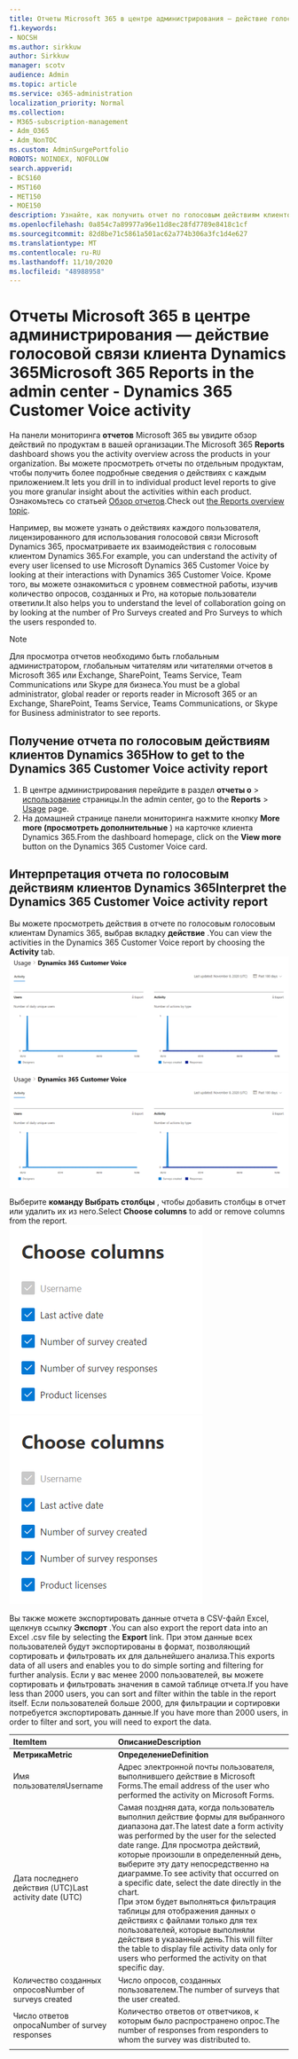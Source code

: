 ```yaml
---
title: Отчеты Microsoft 365 в центре администрирования — действие голосовой связи клиента Dynamics 365
f1.keywords:
- NOCSH
ms.author: sirkkuw
author: Sirkkuw
manager: scotv
audience: Admin
ms.topic: article
ms.service: o365-administration
localization_priority: Normal
ms.collection:
- M365-subscription-management
- Adm_O365
- Adm_NonTOC
ms.custom: AdminSurgePortfolio
ROBOTS: NOINDEX, NOFOLLOW
search.appverid:
- BCS160
- MST160
- MET150
- MOE150
description: Узнайте, как получить отчет по голосовым действиям клиентов Microsoft Dynamics 365 с помощью панели мониторинга отчетов Microsoft 365 в центре администрирования Microsoft 365.
ms.openlocfilehash: 0a854c7a89977a96e11d8ec28fd7789e8418c1cf
ms.sourcegitcommit: 82d8be71c5861a501ac62a774b306a3fc1d4e627
ms.translationtype: MT
ms.contentlocale: ru-RU
ms.lasthandoff: 11/10/2020
ms.locfileid: "48988958"
---
```

# <a name="microsoft-365-reports-in-the-admin-center---dynamics-365-customer-voice-activity"></a><span data-ttu-id="14504-103">Отчеты Microsoft 365 в центре администрирования — действие голосовой связи клиента Dynamics 365</span><span class="sxs-lookup"><span data-stu-id="14504-103">Microsoft 365 Reports in the admin center - Dynamics 365 Customer Voice activity</span></span>

<span data-ttu-id="14504-104">На панели мониторинга **отчетов** Microsoft 365 вы увидите обзор действий по продуктам в вашей организации.</span><span class="sxs-lookup"><span data-stu-id="14504-104">The Microsoft 365 **Reports** dashboard shows you the activity overview across the products in your organization.</span></span> <span data-ttu-id="14504-105">Вы можете просмотреть отчеты по отдельным продуктам, чтобы получить более подробные сведения о действиях с каждым приложением.</span><span class="sxs-lookup"><span data-stu-id="14504-105">It lets you drill in to individual product level reports to give you more granular insight about the activities within each product.</span></span> <span data-ttu-id="14504-106">Ознакомьтесь со статьей [Обзор отчетов](activity-reports.md).</span><span class="sxs-lookup"><span data-stu-id="14504-106">Check out [the Reports overview topic](activity-reports.md).</span></span>
  
<span data-ttu-id="14504-107">Например, вы можете узнать о действиях каждого пользователя, лицензированного для использования голосовой связи Microsoft Dynamics 365, просматриваете их взаимодействия с голосовым клиентом Dynamics 365.</span><span class="sxs-lookup"><span data-stu-id="14504-107">For example, you can understand the activity of every user licensed to use Microsoft Dynamics 365 Customer Voice by looking at their interactions with Dynamics 365 Customer Voice.</span></span> <span data-ttu-id="14504-108">Кроме того, вы можете ознакомиться с уровнем совместной работы, изучив количество опросов, созданных и Pro, на которые пользователи ответили.</span><span class="sxs-lookup"><span data-stu-id="14504-108">It also helps you to understand the level of collaboration going on by looking at the number of Pro Surveys created and Pro Surveys to which the users responded to.</span></span> 
  
> [!NOTE]
> <span data-ttu-id="14504-109">Для просмотра отчетов необходимо быть глобальным администратором, глобальным читателям или читателями отчетов в Microsoft 365 или Exchange, SharePoint, Teams Service, Team Communications или Skype для бизнеса.</span><span class="sxs-lookup"><span data-stu-id="14504-109">You must be a global administrator, global reader or reports reader in Microsoft 365 or an Exchange, SharePoint, Teams Service, Teams Communications, or Skype for Business administrator to see reports.</span></span>  
 
## <a name="how-to-get-to-the-dynamics-365-customer-voice-activity-report"></a><span data-ttu-id="14504-110">Получение отчета по голосовым действиям клиентов Dynamics 365</span><span class="sxs-lookup"><span data-stu-id="14504-110">How to get to the Dynamics 365 Customer Voice activity report</span></span>

1. <span data-ttu-id="14504-111">В центре администрирования перейдите в раздел **отчеты о** \> <a href="https://go.microsoft.com/fwlink/p/?linkid=2074756" target="_blank">использование</a> страницы.</span><span class="sxs-lookup"><span data-stu-id="14504-111">In the admin center, go to the **Reports** \> <a href="https://go.microsoft.com/fwlink/p/?linkid=2074756" target="_blank">Usage</a> page.</span></span> 
2. <span data-ttu-id="14504-112">На домашней странице панели мониторинга нажмите кнопку **More more (просмотреть дополнительные** ) на карточке клиента Dynamics 365.</span><span class="sxs-lookup"><span data-stu-id="14504-112">From the dashboard homepage, click on the **View more** button on the Dynamics 365 Customer Voice card.</span></span>
  
## <a name="interpret-the-dynamics-365-customer-voice-activity-report"></a><span data-ttu-id="14504-113">Интерпретация отчета по голосовым действиям клиентов Dynamics 365</span><span class="sxs-lookup"><span data-stu-id="14504-113">Interpret the Dynamics 365 Customer Voice activity report</span></span>

<span data-ttu-id="14504-114">Вы можете просмотреть действия в отчете по голосовым голосовым клиентам Dynamics 365, выбрав вкладку **действие** .</span><span class="sxs-lookup"><span data-stu-id="14504-114">You can view the activities in the Dynamics 365 Customer Voice report by choosing the **Activity** tab.</span></span><br/><span data-ttu-id="14504-115">![Отчеты Microsoft 365 — отчет по голосовым действиям клиентов Microsoft Dynamics 365.](../../media/a7e57d18-1ac8-4d4b-bd70-83361505dc3e.png)</span><span class="sxs-lookup"><span data-stu-id="14504-115">![Microsoft 365 reports - Microsoft Dynamics 365 Customer Voice activity report.](../../media/a7e57d18-1ac8-4d4b-bd70-83361505dc3e.png)</span></span>

<span data-ttu-id="14504-116">Выберите **команду Выбрать столбцы** , чтобы добавить столбцы в отчет или удалить их из него.</span><span class="sxs-lookup"><span data-stu-id="14504-116">Select **Choose columns** to add or remove columns from the report.</span></span>  <br/> <span data-ttu-id="14504-117">![Отчет по голосовым действиям клиентов Dynamics 365 — выбор столбцов](../../media/5ab66f4b-32eb-4c9b-9683-1157ae9e2c0a.png)</span><span class="sxs-lookup"><span data-stu-id="14504-117">![Dynamics 365 Customer Voice activity report - choose columns](../../media/5ab66f4b-32eb-4c9b-9683-1157ae9e2c0a.png)</span></span>

<span data-ttu-id="14504-118">Вы также можете экспортировать данные отчета в CSV-файл Excel, щелкнув ссылку **Экспорт** .</span><span class="sxs-lookup"><span data-stu-id="14504-118">You can also export the report data into an Excel .csv file by selecting the **Export** link.</span></span> <span data-ttu-id="14504-119">При этом данные всех пользователей будут экспортированы в формат, позволяющий сортировать и фильтровать их для дальнейшего анализа.</span><span class="sxs-lookup"><span data-stu-id="14504-119">This exports data of all users and enables you to do simple sorting and filtering for further analysis.</span></span> <span data-ttu-id="14504-120">Если у вас менее 2000 пользователей, вы можете сортировать и фильтровать значения в самой таблице отчета.</span><span class="sxs-lookup"><span data-stu-id="14504-120">If you have less than 2000 users, you can sort and filter within the table in the report itself.</span></span> <span data-ttu-id="14504-121">Если пользователей больше 2000, для фильтрации и сортировки потребуется экспортировать данные.</span><span class="sxs-lookup"><span data-stu-id="14504-121">If you have more than 2000 users, in order to filter and sort, you will need to export the data.</span></span> 
  
|<span data-ttu-id="14504-122">Item</span><span class="sxs-lookup"><span data-stu-id="14504-122">Item</span></span>|<span data-ttu-id="14504-123">Описание</span><span class="sxs-lookup"><span data-stu-id="14504-123">Description</span></span>|
|:-----|:-----|
|<span data-ttu-id="14504-124">**Метрика**</span><span class="sxs-lookup"><span data-stu-id="14504-124">**Metric**</span></span>|<span data-ttu-id="14504-125">**Определение**</span><span class="sxs-lookup"><span data-stu-id="14504-125">**Definition**</span></span>|
|<span data-ttu-id="14504-126">Имя пользователя</span><span class="sxs-lookup"><span data-stu-id="14504-126">Username</span></span>  <br/> |<span data-ttu-id="14504-127">Адрес электронной почты пользователя, выполнившего действие в Microsoft Forms.</span><span class="sxs-lookup"><span data-stu-id="14504-127">The email address of the user who performed the activity on Microsoft Forms.</span></span>  <br/> |
|<span data-ttu-id="14504-128">Дата последнего действия (UTC)</span><span class="sxs-lookup"><span data-stu-id="14504-128">Last activity date (UTC)</span></span>  <br/> |<span data-ttu-id="14504-129">Самая поздняя дата, когда пользователь выполнил действие формы для выбранного диапазона дат.</span><span class="sxs-lookup"><span data-stu-id="14504-129">The latest date a form activity was performed by the user for the selected date range.</span></span> <span data-ttu-id="14504-130">Для просмотра действий, которые произошли в определенный день, выберите эту дату непосредственно на диаграмме.</span><span class="sxs-lookup"><span data-stu-id="14504-130">To see activity that occurred on a specific date, select the date directly in the chart.</span></span><br/><span data-ttu-id="14504-131">При этом будет выполняться фильтрация таблицы для отображения данных о действиях с файлами только для тех пользователей, которые выполняли действия в указанный день.</span><span class="sxs-lookup"><span data-stu-id="14504-131">This will filter the table to display file activity data only for users who performed the activity on that specific day.</span></span>  <br/> |
|<span data-ttu-id="14504-132">Количество созданных опросов</span><span class="sxs-lookup"><span data-stu-id="14504-132">Number of surveys created</span></span>  <br/> |<span data-ttu-id="14504-133">Число опросов, созданных пользователем.</span><span class="sxs-lookup"><span data-stu-id="14504-133">The number of surveys that the user created.</span></span>   <br/> |
|<span data-ttu-id="14504-134">Число ответов опроса</span><span class="sxs-lookup"><span data-stu-id="14504-134">Number of survey responses</span></span>  <br/> |<span data-ttu-id="14504-135">Количество ответов от ответчиков, к которым было распространено опрос.</span><span class="sxs-lookup"><span data-stu-id="14504-135">The number of responses from responders to whom the survey was distributed to.</span></span>|
|||